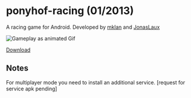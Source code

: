 # ponyhof-racing (01/2013)

A racing game for Android. Developed by [mklan](https://github.com/mklan) and [JonasLaux](https://github.com/https://github.com/JonasLaux)

![Gameplay as animated Gif](https://github.com/mklan/ponyhof-racing/blob/master/gameplay.gif)

[Download](https://github.com/mklan/ponyhof-racing/releases)

## Notes

For multiplayer mode you need to install an additional service. [request for service apk pending]

